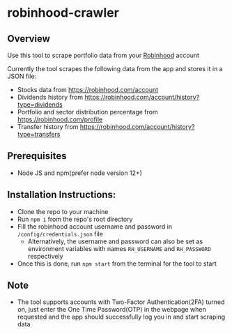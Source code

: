 # robinhood-crawler

## Overview

Use this tool to scrape portfolio data from your [Robinhood](http://www.robinhood.com/) account


Currently the tool scrapes the following data from the app and stores it in a JSON file:

- Stocks data from https://robinhood.com/account
- Dividends history from https://robinhood.com/account/history?type=dividends
- Portfolio and sector distribution percentage from https://robinhood.com/profile
- Transfer history from https://robinhood.com/account/history?type=transfers

## Prerequisites
- Node JS and npm(prefer node version 12+)

## Installation Instructions:

- Clone the repo to your machine
- Run `npm i` from the repo's root directory
- Fill the robinhood account username and password in `/config/credentials.json` file
  - Alternatively, the username and password can also be set as environment variables with names `RH_USERNAME` and `RH_PASSWORD` respectively
- Once this is done, run `npm start` from the terminal for the tool to start

## Note

- The tool supports accounts with Two-Factor Authentication(2FA) turned on, just enter the One Time Password(OTP) in the webpage when requested and the app should successfully log you in and start scraping data
